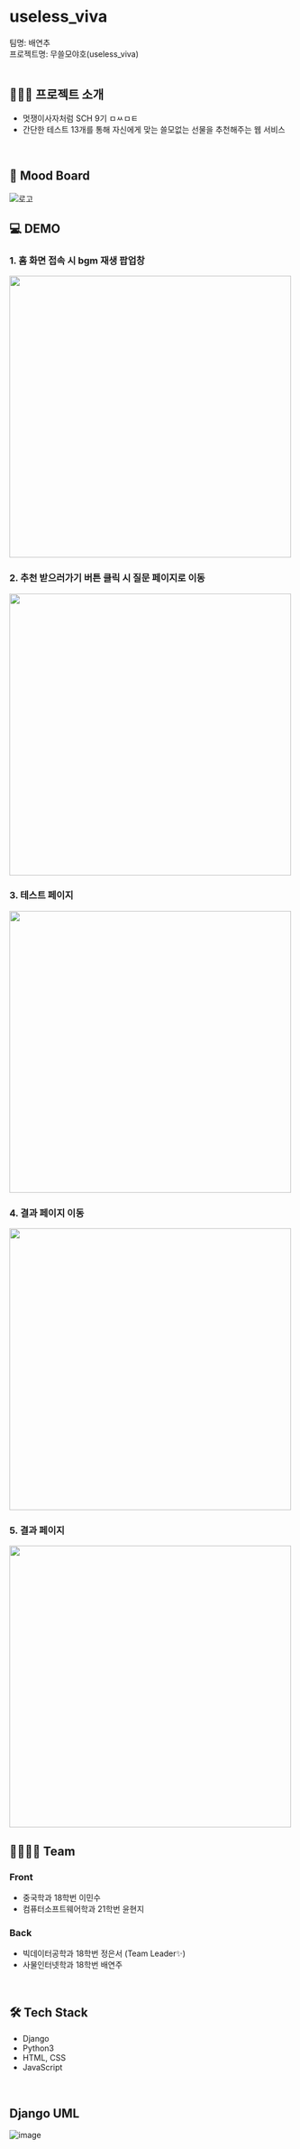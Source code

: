 # useless_viva
팀명: 배연추<br>
프로젝트명: 무쓸모야호(useless_viva)<br>
<br>

## 👩🏻‍🏫 프로젝트 소개
- 멋쟁이사자처럼 SCH 9기 ㅁㅆㅁㅌ
- 간단한 테스트 13개를 통해 자신에게 맞는 쓸모없는 선물을 추천해주는 웹 서비스
<br>

## 🎨 Mood Board
![로고](https://user-images.githubusercontent.com/69155170/127352564-ec02fd6b-467d-4322-b657-2f5b09be4f9d.png)
<br>

## 💻 DEMO
### 1. 홈 화면 접속 시 bgm 재생 팝업창
<img src="https://user-images.githubusercontent.com/69155170/127615340-b4fd9590-3c49-48f9-8d77-bdd714f63614.gif" width="500px;">

### 2. 추천 받으러가기 버튼 클릭 시 질문 페이지로 이동
<img src="https://user-images.githubusercontent.com/69155170/127615110-b152a5e3-b55b-492c-9bea-4b1367957fe5.gif" width="500px;">

### 3. 테스트 페이지
<img src="https://user-images.githubusercontent.com/69155170/127615553-e4187c9f-c0ab-4ecd-b290-a272f972e1d7.gif" width="500px;">

### 4. 결과 페이지 이동
<img src="https://user-images.githubusercontent.com/69155170/127615541-dab374c3-d600-453a-b078-d9539ab98453.gif" width="500px;">

### 5. 결과 페이지
<img src="https://user-images.githubusercontent.com/69155170/127615603-b846b220-051f-4eab-aa2d-ae87b3d2ab7b.gif" width="500px;">


## 👩‍👩‍👧‍👧 Team
### Front
- 중국학과 18학번 이민수
- 컴퓨터소프트웨어학과 21학번 윤현지

### Back
- 빅데이터공학과 18학번 정은서 (Team Leader✨)
- 사물인터넷학과 18학번 배연주
<br>

## 🛠 Tech Stack
- Django
- Python3
- HTML, CSS
- JavaScript
<br>

## Django UML
![image](https://user-images.githubusercontent.com/69155170/127615080-70de90e2-a5d1-456f-bdb7-e395cdb81961.png)

